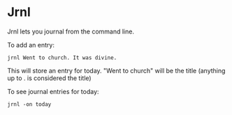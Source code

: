 # Jrnl

Jrnl lets you journal from the command line.

To add an entry:

```console
jrnl Went to church. It was divine.
```

This will store an entry for today. "Went to church" will be the title (anything up to . is considered the title)

To see journal entries for today:

```console
jrnl -on today
```
